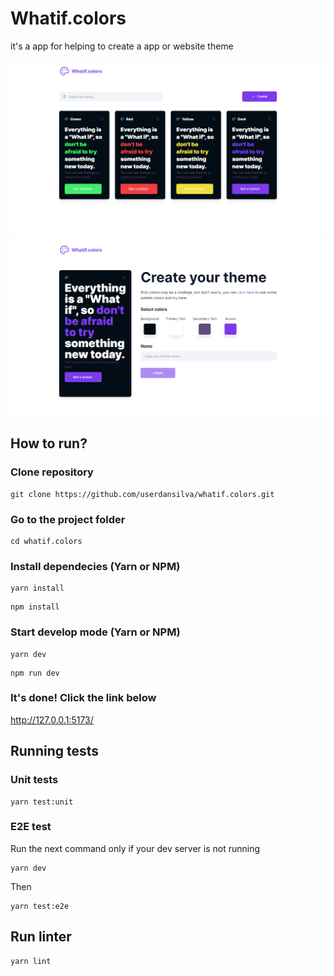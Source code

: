 # Whatif.colors
it's a app for helping to create a app or website theme

![alt text](/public/home.png)
![alt text](/public/save.png)

## How to run?

### Clone repository
```
git clone https://github.com/userdansilva/whatif.colors.git
```
### Go to the project folder
```
cd whatif.colors
```

### Install dependecies (Yarn or NPM)
```
yarn install
```
```
npm install
```
### Start develop mode (Yarn or NPM)
```
yarn dev  
```
```
npm run dev
```

### It's done! Click the link below
http://127.0.0.1:5173/

## Running tests

### Unit tests
```
yarn test:unit
```
### E2E test
Run the next command only if your dev server is not running
```
yarn dev  
```
Then
```
yarn test:e2e
```

## Run linter
```
yarn lint
```